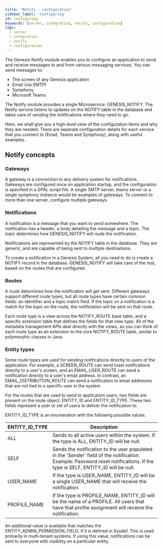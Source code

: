 ```yaml
---
title: 'Notify - configuration'
sidebar_label: 'Configuring'
id: configuring
keywords: [server, integration, notify, configuration]
tags:
  - server
  - integration
  - notify
  - configuration
---
```


The Genesis Notify module enables you to configure an application to send and receive messages to and from various messaging services.
You can send messages to:

* The screen of any Genesis application
* Email (via SMTP)
* Symphony
* Microsoft Teams

The Notify module provides a single Microservice: GENESIS_NOTIFY. The Notify service listens to updates on the NOTIFY table in the database and takes care of sending the notifications where they need to go.

Here, we shall give you a high-level view of the configuration items and why they are needed. 
There are separate configuration details for each service that you connect to (Email, Teams and Symphony), along with useful examples.

## Notify concepts

### Gateways
A gateway is a connection to any delivery system for notifications. Gateways are configured once on application startup, and the configuration is specified in a GPAL script file.
A single SMTP server, teams server or a single symphony instance would be examples of gateways. To connect to more than one server, configure multiple gateways.

### Notifications
A notification is a message that you want to send somewhere. The notification has a header, a body detailing the message and a topic. The topic determines how GENESIS_NOTIFY will route the notification.

Notifications are represented by the NOTIFY table in the database. They are generic, and are capable of being sent to multiple destinations.

To create a notification in a Genesis System, all you need to do is create a NOTIFY record in the database. GENESIS_NOTIFY will take care of the rest, based on the routes that are configured.

### Routes
A route determines how the notification will get sent. Different gateways support different route types, but all route types have certain common fields: an identifier and a topic match field. 
If the topic on a notification is a match for the topic on the route, the notificiation will be sent on that route.

Each route type is a view across the NOTIFY_ROUTE base table, and a specific extension table that defines the fields for that view type. 
All of the metadata management APIs deal directly with the views, so you can think of each route type as an extension to the core NOTIFY_ROUTE table, similar to polymorphic classes in Java.

### Entity types
Some route types are used for sending notifications directly to users of the application. For example, a SCREEN_ROUTE can send toast notifications directly to a user's screen, and an EMAIL_USER_ROUTE can send a notification directly to a user's email address. In contrast, an EMAIL_DISTRIBUTION_ROUTE can send a notification to email addresses that are not tied to a specific user in the system.

For the routes that are used to send to application users, two fields are present on the route object: ENTITY_ID and ENTITY_ID_TYPE. These two fields represent a user or set of users to deliver the notification to.

ENTITY_ID_TYPE is an enumeration with the following possible values.

| ENTITY_ID_TYPE | Description |
| --- | --- |
| ALL | Sends to all active users within the system. If the type is ALL, ENTITY_ID will be null. |
| SELF | Sends the notification to the user populated in the 'Sender' field of the notification. Example: Password reset notifications. If the type is SELF, ENTITY_ID will be null. |
| USER_NAME | If the type is USER_NAME, ENTITY_ID will be a single USER_NAME that will receive the notification.   |
| PROFILE_NAME | If the type is PROFILE_NAME, ENTITY_ID will be the name of a PROFILE. All users that have that profile assignment will receive the notification.  |

An additional value is available that matches the ENTITY_ADMIN_PERMISSION_FIELD, if it is defined in Sysdef. This is used primarily in multi-tenant systems. If using this value, notifications can be sent to everyone with visibility on a particular entity.
